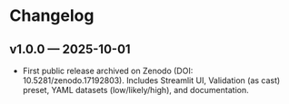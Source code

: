# Changelog

## v1.0.0 — 2025-10-01
- First public release archived on Zenodo (DOI: 10.5281/zenodo.17192803). Includes Streamlit UI, Validation (as cast) preset, YAML datasets (low/likely/high), and documentation.
